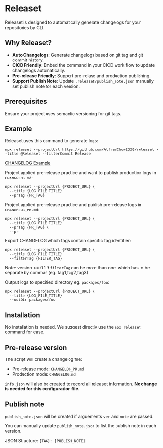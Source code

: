 # Releaset

Releaset is designed to automatically generate changelogs for your repositories by CLI.

## Why Releaset?

- <b>Auto Changelogs</b>: Generate changelogs based on git tag and git commit history.
- <b>CICD Friendly</b>: Embed the command in your CICD work flow to update changelogs automatically.
- <b>Pre-release Friendly</b>: Support pre-relase and production publishing.
- <b>Support Publish Note</b>: Update `.releaset/publish_note.json` manually set publish note for each version.

## Prerequisites

Ensure your project uses semantic versioning for git tags.

## Example

Releaset uses this command to generate logs:
```
npx releaset --projectUrl https://github.com/AlfredChow2338/releaset --title @Releaset --filterCommit Release
```

[CHANGELOG Example](https://github.com/AlfredChow2338/releaset/blob/main/CHANGELOG.md)

Project applied pre-release practice and want to publish production logs in `CHANGELOG.md`:
```
npx releaset --projectUrl {PROJECT_URL} \
  --title {LOG_FILE_TITLE}
  --prTag {PR_TAG}
```

Project applied pre-release practice and publish pre-release logs in `CHANGELOG_PR.md`:
```
npx releaset --projectUrl {PROJECT_URL} \
  --title {LOG_FILE_TITLE}
  --prTag {PR_TAG} \
  --pr
```

Export CHANGELOG which tags contain specific tag identifier:
```
npx releaset --projectUrl {PROJECT_URL} \
  --title {LOG_FILE_TITLE}
  --filterTag {FILTER_TAG}
```
Note: version >= 0.1.9 `filterTag` can be more than one, which has to be separate by commas (eg. tag1,tag2,tag3)

Output logs to specified directory eg. `packages/foo`:
```
npx releaset --projectUrl {PROJECT_URL} \
  --title {LOG_FILE_TITLE}
  --outDir packages/foo
```

## Installation

No installation is needed. We suggest directly use the `npx releaset` command for ease. 

## Pre-release version

The script will create a changelog file:

- Pre-release mode: `CHANGELOG_PR.md`
- Production mode: `CHANGELOG.md`

`info.json` will also be created to record all releaset information. <b>No change is needed for this configuration file.</b>

## Publish note
`publish_note.json` will be created if arguements `ver` and `note` are passed. 

You can manually update `publish_note.json` to list the publish note in each version.

JSON Structure: `[TAG]: [PUBLISH_NOTE]`